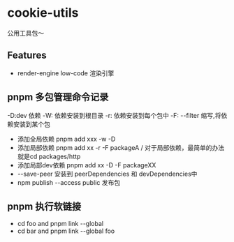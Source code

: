 # cookie-utils

公用工具包～

## Features

- render-engine low-code 渲染引擎

## pnpm 多包管理命令记录

-D:dev 依赖
-W: 依赖安装到根目录
-r: 依赖安装到每个包中
-F: --filter 缩写,将依赖安装到某个包

- 添加全局依赖 pnpm add xxx -w -D
- 添加局部依赖 pnpm add xx -r -F packageA  / 对于局部依赖，最简单的办法就是cd packages/http
- 添加局部dev依赖 pnpm add xx -D -F packageXX
- --save-peer 安装到 peerDependencies 和 devDependencies中
- npm publish --access public 发布包

## pnpm 执行软链接

- cd foo and pnpm link --global
- cd bar and pnpm link --global foo
